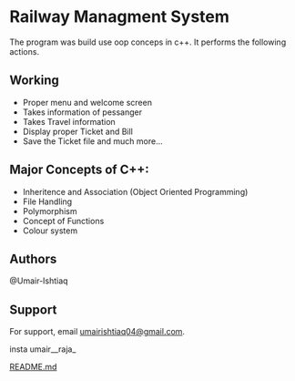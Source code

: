 
# Railway Managment System
The program was build use oop conceps in c++. It performs the following actions.

## Working
- Proper menu and welcome screen
- Takes information of pessanger
- Takes Travel information
- Display proper Ticket and Bill
- Save the Ticket file
and much more...

  
## Major Concepts of C++:
- Inheritence and Association (Object Oriented Programming)
- File Handling
- Polymorphism
- Concept of Functions
- Colour system
## Authors
@Umair-Ishtiaq

  
## Support

For support, email umairishtiaq04@gmail.com. 

insta umair__raja_


  
[README.md](https://github.com/Umair-Ishtiaq/Umair-Ishtiaq/files/6989605/README.md)
